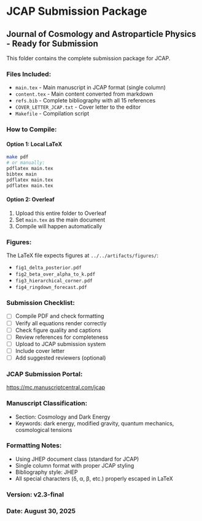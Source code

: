 # JCAP Submission Package

## Journal of Cosmology and Astroparticle Physics - Ready for Submission

This folder contains the complete submission package for JCAP.

### Files Included:
- `main.tex` - Main manuscript in JCAP format (single column)
- `content.tex` - Main content converted from markdown
- `refs.bib` - Complete bibliography with all 15 references
- `COVER_LETTER_JCAP.txt` - Cover letter to the editor
- `Makefile` - Compilation script

### How to Compile:

#### Option 1: Local LaTeX
```bash
make pdf
# or manually:
pdflatex main.tex
bibtex main
pdflatex main.tex
pdflatex main.tex
```

#### Option 2: Overleaf
1. Upload this entire folder to Overleaf
2. Set `main.tex` as the main document
3. Compile will happen automatically

### Figures:
The LaTeX file expects figures at `../../artifacts/figures/`:
- `fig1_delta_posterior.pdf`
- `fig2_beta_over_alpha_to_k.pdf`
- `fig3_hierarchical_corner.pdf`
- `fig4_ringdown_forecast.pdf`

### Submission Checklist:
- [ ] Compile PDF and check formatting
- [ ] Verify all equations render correctly
- [ ] Check figure quality and captions
- [ ] Review references for completeness
- [ ] Upload to JCAP submission system
- [ ] Include cover letter
- [ ] Add suggested reviewers (optional)

### JCAP Submission Portal:
https://mc.manuscriptcentral.com/jcap

### Manuscript Classification:
- Section: Cosmology and Dark Energy
- Keywords: dark energy, modified gravity, quantum mechanics, cosmological tensions

### Formatting Notes:
- Using JHEP document class (standard for JCAP)
- Single column format with proper JCAP styling
- Bibliography style: JHEP
- All special characters (δ, α, β, etc.) properly escaped in LaTeX

### Version: v2.3-final
### Date: August 30, 2025